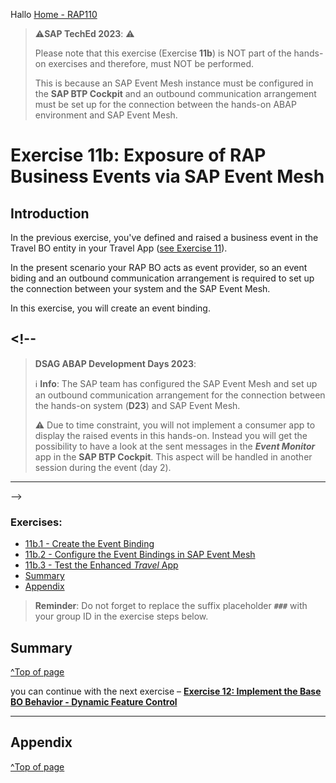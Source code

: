 Hallo
[Home - RAP110](../../README.md)

> ⚠**SAP TechEd 2023**: ⚠
>
> Please note that this exercise (Exercise **11b**) is NOT part of the hands-on exercises and therefore, must NOT be performed.
>
> This is because an SAP Event Mesh instance must be configured in the **SAP BTP Cockpit** and an outbound communication arrangement must be set up for the connection between the hands-on ABAP environment and SAP Event Mesh.

# Exercise 11b: Exposure of RAP Business Events via SAP Event Mesh

## Introduction

In the previous exercise, you've defined and raised a business event in the Travel BO entity in your Travel App ([see Exercise 11](../ex11/README.md)).

In the present scenario your RAP BO acts as event provider, so an event biding and an outbound communication arrangement is required to set up the connection between your system and the SAP Event Mesh.

In this exercise, you will create an event binding.

## <!--

> **DSAG ABAP Development Days 2023**:
>
> ℹ **Info**: The SAP team has configured the SAP Event Mesh and set up an outbound communication arrangement for the connection between the hands-on system (**D23**) and SAP Event Mesh.
>
> ⚠ Due to time constraint, you will not implement a consumer app to display the raised events in this hands-on. Instead you will get the possibility to have a look at the sent messages in the **_Event Monitor_** app in the **SAP BTP Cockpit**. This aspect will be handled in another session during the event (day 2).

---

-->

### Exercises:

- [11b.1 - Create the Event Binding](#exercise-11b1-create-the-event-binding)
- [11b.2 - Configure the Event Bindings in SAP Event Mesh](#exercise-11b2-configure-the-event-bindings-in-sap-event-mesh)
- [11b.3 - Test the Enhanced _Travel_ App](#exercise-11b3-test-the-enhanced-travel-app)
- [Summary](#summary)
- [Appendix](#appendix)

> **Reminder**: Do not forget to replace the suffix placeholder **`###`** with your group ID in the exercise steps below.

<!--  REMOVE AFTER TECHED 2023

### About the Consumption of RAP Business Events

> RAP Business events can be consumed in other systems (_remote consumption_) using SAP Event Mesh, or in the same system as they are raised (_local consumption_).
>
> ℹ **Further reading**: [RAP Business Events](https://help.sap.com/docs/btp/sap-abap-restful-application-programming-model/business-events) | [RAP Business Event Consumption](https://help.sap.com/docs/abap-cloud/abap-rap/business-event-consumption)  | [Creating Event Bindings](https://help.sap.com/docs/btp/sap-abap-development-user-guide/creating-event-bindings) | [SAP Event Mesh](https://help.sap.com/docs/SAP_EM/bf82e6b26456494cbdd197057c09979f/df532e8735eb4322b00bfc7e42f84e8d.html?version=Cloud)

<!--
## Exercise 11b.1: Create the Event Binding
[^Top of page](#)

> Now, you will create an event binding (`R3TR EVTB`) for your RAP business event in ADT: ![evt binding icon](../images/adt_evtb.png)**`ZRAP110_E_TRAVEL_ACCEPTED_###`**, where `###` is your group ID.
>
> An event binding represents the design time definition of the event and maps the event defined in a RAP BO to a namespace, a business object and a business object operation like modify or update. It enables you to map the relevant information of an event in order to access the event itself outside of your ABAP system on the SAP BTP event mesh. (Further information, see [Creating Event Bindings](https://help.sap.com/docs/btp/sap-abap-development-user-guide/creating-event-bindings))

<details>
  <summary>🔵 Click to expand!</summary>

  1. In the **Project Explorer**, right-click the folder **Business Services** in your package and  select **New** > **Event Binding** from the context menu to launch the creation wizard.

     <img src="../ex11/images/ex1105.png" alt="Travel BO node bdef" width="50%">

  2. Enter the name and the description of the event binding:
     - Name: **`ZRAP110_E_TRAVEL_ACCEPTED_###`**, where ### is your group ID
     - Description: _Accepted Travel Event Binding_

     <img src="../ex11/images/ex1106.png" alt="Travel BO node bdef" width="50%">

     Click **Finish**.

     <img src="../ex11/images/ex1107.png" alt="Travel BO node bdef" width="50%">

  3. In the **General Information** section of the form-based **_Event Bindings Editor_**, enter the *namespace for which the event binding will be available, the name of the external BO, and the name of the external BO operation.

     - Namespace: **`zrap110.a###`** (where `###` is your group ID)
     - Business Object: **`Travel`**
     - Business Object Operation: **`Accepted`**

      <img src="../ex11/images/ex1123.png" alt="Event Binding" width="100%">

     >The **Type** field shows the qualified name of the event type that will be used for the configuration in the SAP BTP Event Mesh. It is automatically derived from the value of the other fields in the following way: `your_namespace.external_business_object.business_object_operation`, i.e. `zrap110.a###.Travel.Accepted.v*` in this exercise.

  4. Now go to the **Events** section and reference the details of the event defined in your behavior definition:

     For that, click **Add...**, enter following information, and then click **Add** :

     - Event Minor version : 1
     - Event Patch version : 0
     - Root Entity Name    : **`ZRAP110_R_TRAVELTP_###`**
     - Event Entity Name   : **`TRAVEL_ACCEPT`**

      You can update these details using the **Add...**, **Edit...**, and **Remove** buttons.

      <img src="../ex11/images/ex1124.png" alt="Event Binding" width="50%">

      Click **Add**.

  5. Save ![save icon](../images/adt_save.png) (**Ctrl+S**) and activate your changes by right-click the event binding and selecting **Activate**.

     <img src="../ex11/images/ex1109.png" alt="Event Binding" width="50%">

  6. Check your result. Now you should be able to see the event binding type.

     <img src="../ex11/images/ex1125.png" alt="Event Binding" width="100%">

      <details>
        <summary>Info: Events</summary>

        - **Info**: see [Editing Event Bindings](https://help.sap.com/docs/btp/sap-abap-development-user-guide/editing-event-bindings)
        - **Event Version** will automatically be generated by the system.
        - **Event Minor Version** defines the semantic minor version of the event.
        - **Event Patch Version** defines the semantic patch version of the event.
        - **Root Entity Name** is the name of the CDS root entity.
        - **Entity Event Name** is the name of the event defined in the behavior definition of the respective CDS root entity.

        </details>
      </details>

## Exercise 11b.2: Configure the Event Bindings in SAP Event Mesh
[^Top of page](#)

> The next step is typically to configure the event bindings in the relevant Event Channel of the SAP Event Mesh instance using the _**Enterprise Event Enablement - Configure Channel Binding**_ app in the SAP Fiori Launchpad.
>
> PS: The app name is _**Bereitstellung von Unternehmens-/technischen Ereignissen - Kanalbindung**_ if you're logged in german (DE).

REMOVED AFTER TECHED 2023
-->

<!--
> ⚠ **PLEASE NOTE**
> Due to time constraints, this step will be carried out for you by the SAP staff available during the event.
> Please follow the intruction below to request for your Event Binding to be published in SAP Event Mesh by the SAP Team.
-->

<!--  REMOVE AFTER TECHED 2023

<details>
  <summary>🔵 Click to expand!</summary>

  1. For that, launch the SAP Fiori Launchpad. For that, right-click your **_ABAP Cloud Project_** (or **Alt+Enter**) and select **Properties** in the context menu.

     <img src="../ex11/images/ex1126.png" alt="Event Binding" width="50%">

  2. Then click on **ABAP Development** in the left window pane and click the System URL to open the SAP Fiori Launchpad.

     <img src="../ex11/images/ex1127.png" alt="Event Binding" width="100%">

  3. Start the app _**Enterprise Event Enablement - Configure Channel Binding**_ in the SAP Fiori launchpad.

     For that, you can search for **Configure Channel Binding** and select the entry.

     > Please search for _**`Kanalbindung`**_ if you’re logged in german (DE).

     <img src="../ex11/images/meshx.png" alt="Event Binding" width="100%">

  5. Select the event channel **`ZRAP110_TRAVEL_EVENTS`**, and add a new **Outbound Topic** in the **Outboung Topic Bindings** tab.

     > An outbound Topic corresponds to a event binding _**Type**_ which can be found in the **Event Binding** editor -
     > e.g. **`zrap110.a###.Travel.Accepted.v*`**, where `###` is your group ID/suffix, in the present exercise

     For that, select **Create**.

     <img src="../ex11/images/meshx2.png" alt="Event Binding" width="100%">

  8. Now search for your event with **`*axxx*`**.

     <img src="../ex11/images/meshx3.png" alt="Event Binding" width="100%">

</details>

REMOVE AFTER TECHED 2023
-->

<!--  REMOVE AFTER TECHED 2023

  ## Exercise 11b.3: Test the Enhanced _Travel_ App
[^Top of page](#)

> Check out your raised events in the _**Enterprise Event Enablement - Event Monitor**_ app in the SAP Fiori Launchpad.
> 
> PS: The app name is _**Bereitstellung von Unternehmens-/technischen Ereignissen - Ereignismonitor**_ if you're logged in german (DE).

<details>
  <summary>🔵 Click to expand!</summary>
 
 1. First, go to your _Manage Travel_ app, create and set a Travel record to _accepted_.
 
 2. Now launch the SAP Fiori Launchpad and start the _**Enterprise Event Enablement - Event Monitor**_ app. 

    For that, you can search for the **_Event Monitor_** app and click on the entry.
    
    > Please search for _**`Ereignismonitor`**_ if you’re logged in german (DE). 

    <img src="../ex11/images/ex112x2.png" alt="Event Binding" width="100%">  
          
  4. Select the event channel **`ZRAP110_TRAVEL_EVENTS`**, search for your **_Outbound Event Topic_**, and navigate to it to check if your raised event have been transferred to SAP Event Mesh Instance. Yoou can sort the topic entries.
  
     > ℹ The **_Outbound Event Topic_** corresponds to the **_Event Binding Type_** generated in the _Event Bindings_ editor in ADT.
 
     <img src="../ex11/images/ex112x3.png" alt="FL Event Monitor" width="100%">
  
     Your Outbound Event Topic: **`zrap110.a###.Travel.Accepted.v*`**  (where ### is your group ID)
  
     <img src="../ex11/images/ex112x4.png" alt="FL Event Monitor" width="100%">
  
  5. Have a look at the event payloads. Therefore select the first entry of your ountbound events.
  
     <img src="../ex11/images/ex112x5.png" alt="FL Event Monitor" width="100%">
   
     Now check your result.
  
     <img src="../ex11/images/ex112x6.png" alt="FL Event Monitor" width="50%">
 
</details>

REMOVE AFTER TECHED 2023
-->

## Summary

[^Top of page](#)

<!--  REMOVE AFTER TECHED 2023

Now that you've...
- Created an Event binding,
- and checked in the **_Event Monitor_** app in the SAP Fiori launchpad whether your events reached SAP Event Mesh on SAP BTP,

REMOVE AFTER TECHED 2023
-->

you can continue with the next exercise – **[Exercise 12: Implement the Base BO Behavior - Dynamic Feature Control](../ex12/README.md)**

---

## Appendix

[^Top of page](#)

<!--
Find the full solution source code of all ![tabl](../images/adt_tabl.png)database tables, CDS artefacts ( ![ddls](../images/adt_ddls.png)views,  ![ddlx](../images/adt_ddlx.png)metadata extensions and  ![bdef](../images/adt_bdef.png)behavior), ![class](../images/adt_class.png) ABAP classes, and ![servicebinding](../images/adt_srvb.png) service definition used in this workshop in the [**sources**](../sources) folder. 
  
Don't forget to replace all occurences of the placeholder `###` in the provided source code with your group ID using the ADT _Replace All_ function (_Ctrl+F_).
